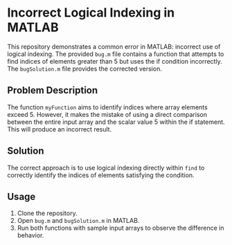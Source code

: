 # Incorrect Logical Indexing in MATLAB
This repository demonstrates a common error in MATLAB: incorrect use of logical indexing. The provided `bug.m` file contains a function that attempts to find indices of elements greater than 5 but uses the if condition incorrectly. The `bugSolution.m` file provides the corrected version.

## Problem Description
The function `myFunction` aims to identify indices where array elements exceed 5. However, it makes the mistake of using a direct comparison between the entire input array and the scalar value 5 within the if statement. This will produce an incorrect result.

## Solution
The correct approach is to use logical indexing directly within `find` to correctly identify the indices of elements satisfying the condition.

## Usage
1.  Clone the repository.
2.  Open `bug.m` and `bugSolution.m` in MATLAB.
3.  Run both functions with sample input arrays to observe the difference in behavior.
